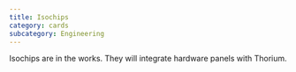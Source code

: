 ```yaml
---
title: Isochips
category: cards
subcategory: Engineering
---
```

Isochips are in the works. They will integrate hardware panels with Thorium.
